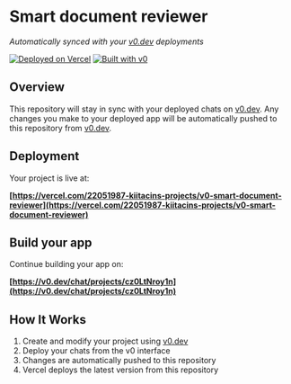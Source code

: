# Smart document reviewer

*Automatically synced with your [v0.dev](https://v0.dev) deployments*

[![Deployed on Vercel](https://img.shields.io/badge/Deployed%20on-Vercel-black?style=for-the-badge&logo=vercel)](https://vercel.com/22051987-kiitacins-projects/v0-smart-document-reviewer)
[![Built with v0](https://img.shields.io/badge/Built%20with-v0.dev-black?style=for-the-badge)](https://v0.dev/chat/projects/cz0LtNroy1n)

## Overview

This repository will stay in sync with your deployed chats on [v0.dev](https://v0.dev).
Any changes you make to your deployed app will be automatically pushed to this repository from [v0.dev](https://v0.dev).

## Deployment

Your project is live at:

**[https://vercel.com/22051987-kiitacins-projects/v0-smart-document-reviewer](https://vercel.com/22051987-kiitacins-projects/v0-smart-document-reviewer)**

## Build your app

Continue building your app on:

**[https://v0.dev/chat/projects/cz0LtNroy1n](https://v0.dev/chat/projects/cz0LtNroy1n)**

## How It Works

1. Create and modify your project using [v0.dev](https://v0.dev)
2. Deploy your chats from the v0 interface
3. Changes are automatically pushed to this repository
4. Vercel deploys the latest version from this repository
